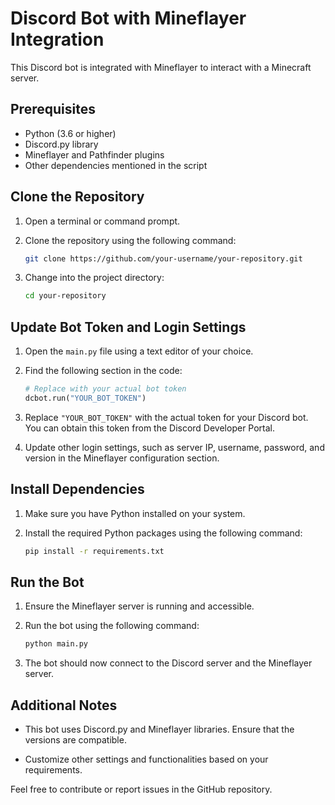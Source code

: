 # Discord Bot with Mineflayer Integration

This Discord bot is integrated with Mineflayer to interact with a Minecraft server.

## Prerequisites

- Python (3.6 or higher)
- Discord.py library
- Mineflayer and Pathfinder plugins
- Other dependencies mentioned in the script

## Clone the Repository

1. Open a terminal or command prompt.

2. Clone the repository using the following command:

    ```bash
    git clone https://github.com/your-username/your-repository.git
    ```

3. Change into the project directory:

    ```bash
    cd your-repository
    ```

## Update Bot Token and Login Settings

1. Open the `main.py` file using a text editor of your choice.

2. Find the following section in the code:

    ```python
    # Replace with your actual bot token
    dcbot.run("YOUR_BOT_TOKEN")
    ```

3. Replace `"YOUR_BOT_TOKEN"` with the actual token for your Discord bot. You can obtain this token from the Discord Developer Portal.

4. Update other login settings, such as server IP, username, password, and version in the Mineflayer configuration section.

## Install Dependencies

1. Make sure you have Python installed on your system.

2. Install the required Python packages using the following command:

    ```bash
    pip install -r requirements.txt
    ```

## Run the Bot

1. Ensure the Mineflayer server is running and accessible.

2. Run the bot using the following command:

    ```bash
    python main.py
    ```

3. The bot should now connect to the Discord server and the Mineflayer server.

## Additional Notes

- This bot uses Discord.py and Mineflayer libraries. Ensure that the versions are compatible.

- Customize other settings and functionalities based on your requirements.

Feel free to contribute or report issues in the GitHub repository.
